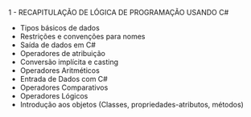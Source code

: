 1 - RECAPITULAÇÃO DE LÓGICA DE PROGRAMAÇÃO USANDO C#
* Tipos básicos de dados
* Restrições e convenções para nomes
* Saída de dados em C#
* Operadores de atribuição
* Conversão implícita e casting
* Operadores Aritméticos
* Entrada de Dados com C#
* Operadores Comparativos
* Operadores Lógicos
* Introdução aos objetos (Classes, propriedades-atributos, métodos)
